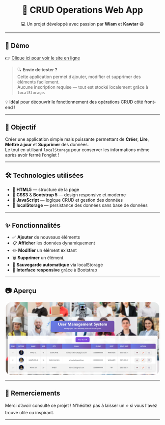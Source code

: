 ﻿<h1 align="center">🎯 CRUD Operations Web App</h1>
<p align="center">💻 Un projet développé avec passion par <strong>Wiam</strong> et <strong>Kawtar</strong> 😄</p>

------

## 🚀 Démo

👉 [Clique ici pour voir le site en ligne](http://user-management-system-eosin.vercel.app/)

> 🔍 **Envie de tester ?**  
Cette application permet d’ajouter, modifier et supprimer des éléments facilement.  
Aucune inscription requise — tout est stocké localement grâce à `localStorage`.

💡 Idéal pour découvrir le fonctionnement des opérations CRUD côté front-end !

---

## 🚀 Objectif

Créer une application simple mais puissante permettant de **Créer**, **Lire**, **Mettre à jour** et **Supprimer** des données.  
Le tout en utilisant `localStorage` pour conserver les informations même après avoir fermé l’onglet !  

---

## 🛠️ Technologies utilisées

- 🔧 **HTML5** — structure de la page  
- 🎨 **CSS3** & **Bootstrap 5** — design responsive et moderne  
- 🧠 **JavaScript** — logique CRUD et gestion des données  
- 💾 **localStorage** — persistance des données sans base de données  

---

## ✨ Fonctionnalités

- ✅ **Ajouter** de nouveaux éléments  
- 📋 **Afficher** les données dynamiquement  
- ✏️ **Modifier** un élément existant  
- 🗑️ **Supprimer** un élément  
- 💾 **Sauvegarde automatique** via localStorage  
- 📱 **Interface responsive** grâce à Bootstrap  

---

## 📷 Aperçu

<p align="center">
  <img src="assets/ScreenShot .png" alt="App Screenshot" width="500">
</p>

---

## 🤝 Remerciements

Merci d’avoir consulté ce projet ! N'hésitez pas à laisser un ⭐️ si vous l'avez trouvé utile ou inspirant.

---

